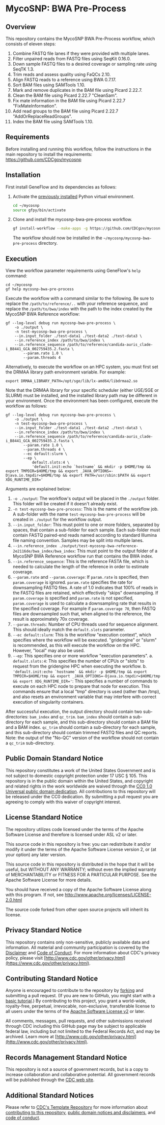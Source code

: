 # MycoSNP: BWA Pre-Process

## Overview

This repository contains the MycoSNP BWA Pre-Process workflow, which consists of eleven steps:

1. Combine FASTQ file lanes if they were provided with multiple lanes.
2. Filter unpaired reads from FASTQ files using SeqKit 0.16.0.
3. Down sample FASTQ files to a desired coverage or sampling rate using SeqTK 1.3.
4. Trim reads and assess quality using FaQCs 2.10.
5. Align FASTQ reads to a reference using BWA 0.7.17.
6. Sort BAM files using SAMTools 1.10.
7. Mark and remove duplicates in the BAM file using Picard 2.22.7.
8. Clean the BAM file using Picard 2.22.7 "CleanSam".
9. Fix mate information in the BAM file using Picard 2.22.7 "FixMateInformation".
10. Add read groups to the BAM file using Picard 2.22.7 "AddOrReplaceReadGroups".
11. Index the BAM file using SAMTools 1.10.

## Requirements

Before installing and running this workflow, follow the instructions in the main repository to install the requirements: https://github.com/CDCgov/mycosnp

## Installation

First install GeneFlow and its dependencies as follows:

1. Activate the [previously installed](https://github.com/CDCgov/mycosnp) Python virtual environment.

    ```bash
    cd ~/mycosnp
    source gfpy/bin/activate
    ```

2. Clone and install the mycosnp-bwa-pre-process workflow.

    ```bash
    gf install-workflow --make-apps -g https://github.com/CDCgov/mycosnp-bwa-pre-process mycosnp-bwa-pre-process
    ```

    The workflow should now be installed in the `~/mycosnp/mycosnp-bwa-pre-process` directory.

## Execution

View the workflow parameter requirements using GeneFlow's `help` command:

```
cd ~/mycosnp
gf help mycosnp-bwa-pre-process
```

Execute the workflow with a command similar to the following. Be sure to replace the `/path/to/reference/..` with your reference sequence, and replace the `/path/to/bwa/index` with the path to the index created by the MycoSNP BWA Reference workflow:

```
gf --log-level debug run mycosnp-bwa-pre-process \
    -o ./output \
    -n test-mycosnp-bwa-pre-process \
    --in.input_folder ./test-data1 ./test-data2 ./test-data3 \
    --in.reference_index /path/to/bwa/index \
    --in.reference_sequence /path/to/reference/candida-auris_clade-i_B8441_GCA_002759435.2.fasta \
        --param.rate 1.0 \
        --param.threads 4
```

Alternatively, to execute the workflow on an HPC system, you must first set the DRMAA library path environment variable. For example:

```
export DRMAA_LIBRARY_PATH=/opt/sge/lib/lx-amd64/libdrmaa2.so
```

Note that the DRMAA library for your specific scheduler (either UGE/SGE or SLURM) must be installed, and the installed library path may be different in your environment. Once the environment has been configured, execute the workflow as follows:

```
gf --log-level debug run mycosnp-bwa-pre-process \
    -o ./output \
    -n test-mycosnp-bwa-pre-process \
    --in.input_folder ./test-data1 ./test-data2 ./test-data3 \
    --in.reference_index /path/to/bwa/index \
    --in.reference_sequence /path/to/reference/candida-auris_clade-i_B8441_GCA_002759435.2.fasta \
        --param.rate 1.0 \
        --param.threads 4 \
        --ec default:slurm \
        --ep \
            default.slots:4 \
            'default.init:echo `hostname` && mkdir -p $HOME/tmp && export TMPDIR=$HOME/tmp && export _JAVA_OPTIONS=-Djava.io.tmpdir=$HOME/tmp && export PATH=/usr/sbin:$PATH && export XDG_RUNTIME_DIR=' 
```

Arguments are explained below:

1. ``-o ./output``: The workflow's output will be placed in the ``./output`` folder. This folder will be created if it doesn't already exist. 
2. ``-n test-mycosnp-bwa-pre-process``: This is the name of the workflow job. A sub-folder with the name ``test-mycosnp-bwa-pre-process`` will be created in ``./output`` for the workflow output. 
3. ``--in.input_folder``: This must point to one or more folders, separated by spaces, that contain a sub-folder for each sample. Each sub-folder must contain FASTQ paired-end reads named according to standard Illumina file naming convention. Samples may be split into multiple lanes. 
4. ``--in.reference_index ./output/test-mycosnp-bwa-reference-2e2116de/bwa_index/bwa_index``: This must point to the output folder of a MycoSNP BWA Reference workflow run that contains the BWA index. 
5. ``--in.reference_sequence``: This is the reference FASTA file, which is needed to calculate the length of the reference in order to estimate coverage. 
6. ``--param.rate`` and ``--param.coverage``: If ``param.rate`` is specified, then ``param.coverage`` is ignored. ``param.rate`` specifies the rate for downsampling FASTQ files. A rate of 1.0 indicates that 100% of reads in the FASTQ files are retained, which effectively "skips" downsampling. If ``param.coverage`` is specified and ``param.rate`` is not specified, ``param.coverage`` is used to calculate a downsampling rate that results in the specified coverage. For example if ``param.coverage 70``, then FASTQ files are downsampled such that, when aligned to the reference, the result is approximately 70x coverage. 
7. ``--param.threads``: Number of CPU threads used for sequence alignment. This should ideally match the ``default.slots`` parameter.
8. ``--ec default:slurm``: This is the workflow "execution context", which specifies where the workflow will be executed. "gridengine" or "slurm" is recommended, as this will execute the workflow on the HPC. However, "local" may also be used. 
9. ``--ep``: This specifies one or more workflow "execution parameters".
   a. ``default.slots:4``: This specifies the number of CPUs or "slots" to request from the gridengine HPC when executing the workflow.
   b. ``'default.init:echo `hostname` && mkdir -p $HOME/tmp && export TMPDIR=$HOME/tmp && export _JAVA_OPTIONS=-Djava.io.tmpdir=$HOME/tmp && export XDG_RUNTIME_DIR='``: This specifies a number of commands to execute on each HPC node to prepare that node for execution. This commands ensure that a local "tmp" directory is used (rather than /tmp), and also resets an environment variable that may interfere with correct execution of singularity containers.

After successful execution, the output directory should contain two sub-directories: ``bam_index`` and ``qc_trim``. ``bam_index`` should contain a sub-directory for each sample, and this sub-directory should contain a BAM file and a BAM index. ``qc_trim`` should contain a sub-directory for each sample, and this sub-directory should contain trimmed FASTQ files and QC reports. Note: the output of the "No-QC" version of the workflow should not contain a ``qc_trim`` sub-directory. 

## Public Domain Standard Notice
This repository constitutes a work of the United States Government and is not
subject to domestic copyright protection under 17 USC § 105. This repository is in
the public domain within the United States, and copyright and related rights in
the work worldwide are waived through the [CC0 1.0 Universal public domain dedication](https://creativecommons.org/publicdomain/zero/1.0/).
All contributions to this repository will be released under the CC0 dedication. By
submitting a pull request you are agreeing to comply with this waiver of
copyright interest.

## License Standard Notice
The repository utilizes code licensed under the terms of the Apache Software
License and therefore is licensed under ASL v2 or later.

This source code in this repository is free: you can redistribute it and/or modify it under
the terms of the Apache Software License version 2, or (at your option) any
later version.

This source code in this repository is distributed in the hope that it will be useful, but WITHOUT ANY
WARRANTY; without even the implied warranty of MERCHANTABILITY or FITNESS FOR A
PARTICULAR PURPOSE. See the Apache Software License for more details.

You should have received a copy of the Apache Software License along with this
program. If not, see http://www.apache.org/licenses/LICENSE-2.0.html

The source code forked from other open source projects will inherit its license.

## Privacy Standard Notice
This repository contains only non-sensitive, publicly available data and
information. All material and community participation is covered by the
[Disclaimer](https://github.com/CDCgov/template/blob/master/DISCLAIMER.md)
and [Code of Conduct](https://github.com/CDCgov/template/blob/master/code-of-conduct.md).
For more information about CDC's privacy policy, please visit [http://www.cdc.gov/other/privacy.html](https://www.cdc.gov/other/privacy.html).

## Contributing Standard Notice
Anyone is encouraged to contribute to the repository by [forking](https://help.github.com/articles/fork-a-repo)
and submitting a pull request. (If you are new to GitHub, you might start with a
[basic tutorial](https://help.github.com/articles/set-up-git).) By contributing
to this project, you grant a world-wide, royalty-free, perpetual, irrevocable,
non-exclusive, transferable license to all users under the terms of the
[Apache Software License v2](http://www.apache.org/licenses/LICENSE-2.0.html) or
later.

All comments, messages, pull requests, and other submissions received through
CDC including this GitHub page may be subject to applicable federal law, including but not limited to the Federal Records Act, and may be archived. Learn more at [http://www.cdc.gov/other/privacy.html](http://www.cdc.gov/other/privacy.html).

## Records Management Standard Notice
This repository is not a source of government records, but is a copy to increase
collaboration and collaborative potential. All government records will be
published through the [CDC web site](http://www.cdc.gov).

## Additional Standard Notices
Please refer to [CDC's Template Repository](https://github.com/CDCgov/template)
for more information about [contributing to this repository](https://github.com/CDCgov/template/blob/master/CONTRIBUTING.md),
[public domain notices and disclaimers](https://github.com/CDCgov/template/blob/master/DISCLAIMER.md),
and [code of conduct](https://github.com/CDCgov/template/blob/master/code-of-conduct.md).
